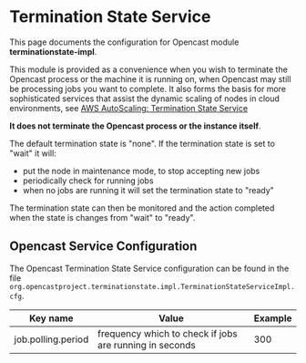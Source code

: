 Termination State Service
=========================

This page documents the configuration for Opencast module **terminationstate-impl**.

This module is provided as a convenience when you wish to terminate the Opencast process
or the machine it is running on, when Opencast may still be processing jobs you want to complete.
 It also forms the basis for more sophisticated services that assist the dynamic
scaling of nodes in cloud environments, see [AWS AutoScaling: Termination State Service]( terminationstate.aws.autoscaling.md)

**It does not terminate the Opencast process or the instance itself**.

The default termination state is "none". If the termination state is set to "wait" it will:

* put the node in maintenance mode, to stop accepting new jobs
* periodically check for running jobs
* when no jobs are running it will set the termination state to "ready"

The termination state can then be monitored and the action completed when the state
is changes from "wait" to "ready".

Opencast Service Configuration
------------------------------

The Opencast Termination State Service configuration can be found in the file
`org.opencastproject.terminationstate.impl.TerminationStateServiceImpl.cfg`.

|Key name|Value|Example|
|--------|-----|-------|
|job.polling.period|frequency which to check if jobs are running in seconds|300|
